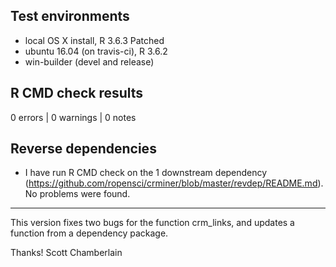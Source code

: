 ## Test environments

* local OS X install, R 3.6.3 Patched
* ubuntu 16.04 (on travis-ci), R 3.6.2
* win-builder (devel and release)

## R CMD check results

0 errors | 0 warnings | 0 notes

## Reverse dependencies

* I have run R CMD check on the 1 downstream dependency
(<https://github.com/ropensci/crminer/blob/master/revdep/README.md>).
No problems were found.

---

This version fixes two bugs for the function crm_links, and updates a function from a dependency package.

Thanks!
Scott Chamberlain
